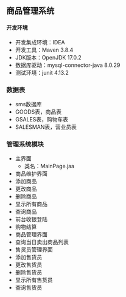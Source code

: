 ## 商品管理系统

#### 开发环境

+ 开发集成环境：IDEA
+ 开发工具：Maven 3.8.4
+ JDK版本：OpenJDK 17.0.2
+ 数据库驱动：mysql-connector-java 8.0.29
+ 测试环境：junit 4.13.2

### 数据表

+ sms数据库
+ GOODS表，商品表
+ GSALES表，购物车表
+ SALESMAN表，营业员表


### 管理系统模块

+ 主界面
  + 类名：MainPage.jaa
+ 商品维护界面
+ 添加商品
+ 更改商品
+ 删除商品
+ 显示所有商品
+ 查询商品
+ 前台收银登陆
+ 购物结算
+ 商品管理界面
+ 查询当日卖出商品列表
+ 售货员管理界面
+ 添加售货员
+ 更改售货员
+ 删除售货员
+ 显示所有售货员
+ 查询售货员
